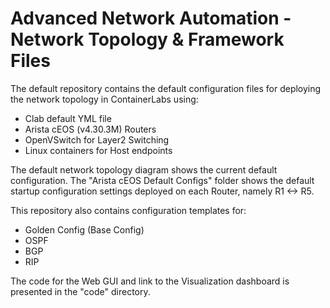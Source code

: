# Advanced Network Automation - Network Topology & Framework Files

The default repository contains the default configuration files for deploying the network topology in ContainerLabs using:
  * Clab default YML file
  * Arista cEOS (v4.30.3M) Routers
  * OpenVSwitch for Layer2 Switching
  * Linux containers for Host endpoints

The default network topology diagram shows the current default configuration. The "Arista cEOS Default Configs" folder shows the default startup configuration settings deployed on each Router, namely R1 <-> R5.

This repository also contains configuration templates for:
  * Golden Config (Base Config)
  * OSPF
  * BGP
  * RIP

The code for the Web GUI and link to the Visualization dashboard is presented in the "code" directory.
